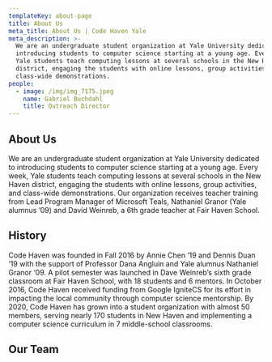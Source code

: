 ```yaml
---
templateKey: about-page
title: About Us
meta_title: About Us | Code Haven Yale
meta_description: >-
  We are an undergraduate student organization at Yale University dedicated to
  introducing students to computer science starting at a young age. Every week,
  Yale students teach computing lessons at several schools in the New Haven
  district, engaging the students with online lessons, group activities, and
  class-wide demonstrations. 
people:
  - image: /img/img_7175.jpeg
    name: Gabriel Buchdahl
    title: Outreach Director
---
```

## About Us

We are an undergraduate student organization at Yale University dedicated to introducing students to computer science starting at a young age. Every week, Yale students teach computing lessons at several schools in the New Haven district, engaging the students with online lessons, group activities, and class-wide demonstrations. Our organization receives teacher training from Lead Program Manager of Microsoft Teals, Nathaniel Granor (Yale alumnus ’09) and David Weinreb, a 6th grade teacher at Fair Haven School.


## History

Code Haven was founded in Fall 2016 by Annie Chen ‘19 and Dennis Duan ‘19 with the support of Professor Dana Angluin and Yale alumnus Nathaniel Granor ‘09. A pilot semester was launched in Dave Weinreb’s sixth grade classroom at Fair Haven School, with 18 students and 6 mentors. In October 2016, Code Haven received funding from Google IgniteCS for its effort in impacting the local community through computer science mentorship. By 2020, Code Haven has grown into a student organization with almost 50 members, serving nearly 170 students in New Haven and implementing a computer science curriculum in 7 middle-school classrooms.

## Our Team

